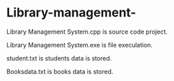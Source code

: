 # Library-management-
  Library Management System.cpp is source code project.

  Library Management System.exe is file execulation.
  
  student.txt is students data is stored.
  
  Booksdata.txt is books data is stored.
  
  

